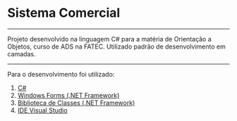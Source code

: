 # Sistema Comercial

---

Projeto desenvolvido na linguagem C# para a matéria de Orientação a Objetos, curso de ADS na FATEC.
Utilizado padrão de desenvolvimento em camadas.

---

Para o desenvolvimento foi utilizado:

1. [C#](https://docs.microsoft.com/pt-br/dotnet/csharp/)
2. [Windows Forms (.NET Framework)](https://docs.microsoft.com/pt-br/dotnet/desktop/winforms/?view=netdesktop-5.0) 
3. [Biblioteca de Classes (.NET Framework)](https://docs.microsoft.com/pt-br/dotnet/standard/class-library-overview)
4. [IDE Visual Studio](https://visualstudio.microsoft.com/pt-br/downloads/)
